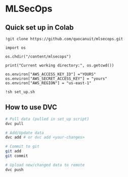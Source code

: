 # MLSecOps

## Quick set up in Colab

```
!git clone https://github.com/quocanuit/mlsecops.git
```
```
import os

os.chdir("/content/mlsecops")

print("Current working directory:", os.getcwd())
```
```
os.environ["AWS_ACCESS_KEY_ID"] ="YOURS"
os.environ["AWS_SECRET_ACCESS_KEY"] = "yours"
os.environ["AWS_REGION"] = "us-east-1"
```
```
!sh set_up.sh
```

## How to use DVC

```bash
# Pull data (pulled in set_up script)
dvc pull

# Add/Update data
dvc add # or dvc add <your-changes>

# Commit to git
git add
git commit

# Upload new/changed data to remote
dvc push
```
